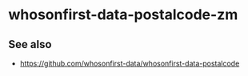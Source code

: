 # whosonfirst-data-postalcode-zm

## See also

* https://github.com/whosonfirst-data/whosonfirst-data-postalcode
